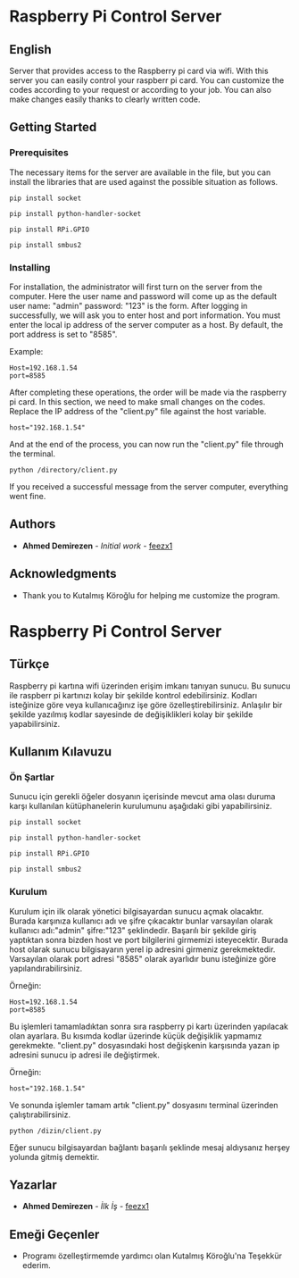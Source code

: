 # Raspberry Pi Control Server

## English

Server that provides access to the Raspberry pi card via wifi. With this server you can easily control your raspberr pi card. You can customize the codes according to your request or according to your job. You can also make changes easily thanks to clearly written code.

## Getting Started

### Prerequisites

The necessary items for the server are available in the file, but you can install the libraries that are used against the possible situation as follows.

```
pip install socket

pip install python-handler-socket

pip install RPi.GPIO

pip install smbus2
```

### Installing


For installation, the administrator will first turn on the server from the computer. Here the user name and password will come up as the default user name: "admin" password: "123" is the form.
After logging in successfully, we will ask you to enter host and port information. You must enter the local ip address of the server computer as a host. By default, the port address is set to "8585".

Example:
```
Host=192.168.1.54
port=8585
```

After completing these operations, the order will be made via the raspberry pi card. In this section, we need to make small changes on the codes. Replace the IP address of the "client.py" file against the host variable.

```
host="192.168.1.54"
```

And at the end of the process, you can now run the "client.py" file through the terminal.
```
python /directory/client.py
```
If you received a successful message from the server computer, everything went fine.

## Authors

* **Ahmed Demirezen** - *Initial work* - [feezx1](https://github.com/feezx1)

## Acknowledgments

* Thank you to Kutalmış Köroğlu for helping me customize the program.

# Raspberry Pi Control Server

## Türkçe

Raspberry pi kartına wifi üzerinden erişim imkanı tanıyan sunucu. Bu sunucu ile raspberr pi kartınızı kolay bir şekilde kontrol edebilirsiniz. Kodları isteğinize göre veya kullanıcağınız işe göre özelleştirebilirsiniz. Anlaşılır bir şekilde yazılmış kodlar sayesinde de değişiklikleri kolay bir şekilde yapabilirsiniz. 

## Kullanım Kılavuzu

### Ön Şartlar

Sunucu için gerekli öğeler dosyanın içerisinde mevcut ama olası duruma karşı kullanılan kütüphanelerin kurulumunu aşağıdaki gibi yapabilirsiniz.

```
pip install socket

pip install python-handler-socket

pip install RPi.GPIO

pip install smbus2
```

### Kurulum

Kurulum için ilk olarak yönetici bilgisayardan sunucu açmak olacaktır. Burada karşınıza kullanıcı adı ve şifre çıkacaktır bunlar varsayılan olarak kullanıcı adı:"admin" şifre:"123" şeklindedir.
Başarılı bir şekilde giriş yaptıktan sonra bizden host ve port bilgilerini girmemizi isteyecektir. Burada host olarak sunucu bilgisayarın yerel ip adresini girmeniz gerekmektedir. Varsayılan olarak port adresi "8585" olarak ayarlıdır bunu isteğinize göre yapılandırabilirsiniz.

Örneğin:
```
Host=192.168.1.54
port=8585
```

Bu işlemleri tamamladıktan sonra sıra raspberry pi kartı üzerinden yapılacak olan ayarlara. Bu kısımda kodlar üzerinde küçük değişiklik yapmamız gerekmekte. "client.py" dosyasındaki host değişkenin karşısında yazan ip adresini sunucu ip adresi ile değiştirmek.

Örneğin:
```
host="192.168.1.54"
```

Ve sonunda işlemler tamam artık "client.py" dosyasını terminal üzerinden çalıştırabilirsiniz.
```
python /dizin/client.py 
```
Eğer sunucu bilgisayardan bağlantı başarılı şeklinde mesaj aldıysanız herşey yolunda gitmiş demektir.

## Yazarlar

* **Ahmed Demirezen** - *İlk İş* - [feezx1](https://github.com/feezx1)

## Emeği Geçenler

* Programı özelleştirmemde yardımcı olan Kutalmış Köroğlu'na Teşekkür ederim.

